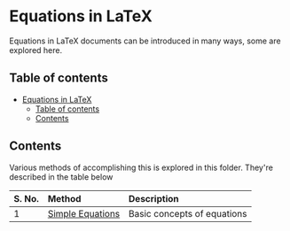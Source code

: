 # Equations in LaTeX

Equations in LaTeX documents can be introduced in many ways, some are explored here.

## Table of contents

- [Equations in LaTeX](#equations-in-latex)
    - [Table of contents](#table-of-contents)
    - [Contents](#contents)

## Contents

Various methods of accomplishing this is explored in this folder. They're described in the table below

| S. No. | Method | Description |
| :---- | :---- | :---- |
| 1 | [Simple Equations](./Simple%20Equations/README.md) | Basic concepts of equations |

